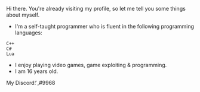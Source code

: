 Hi there. You're already visiting my profile, so let me tell you some things about myself.

- I'm a self-taught programmer who is fluent in the following programming languages:
```
C++
C#
Lua
```
- I enjoy playing video games, game exploiting & programming.
- I am 16 years old.

My Discord: ҃,#9968

<!--
**932554/932554** is a ✨ _special_ ✨ repository because its `README.md` (this file) appears on your GitHub profile.

Here are some ideas to get you started:

- 🔭 I’m currently working on ...
- 🌱 I’m currently learning ...
- 👯 I’m looking to collaborate on ...
- 🤔 I’m looking for help with ...
- 💬 Ask me about ...
- 📫 How to reach me: ...
- 😄 Pronouns: ...
- ⚡ Fun fact: ...
-->
